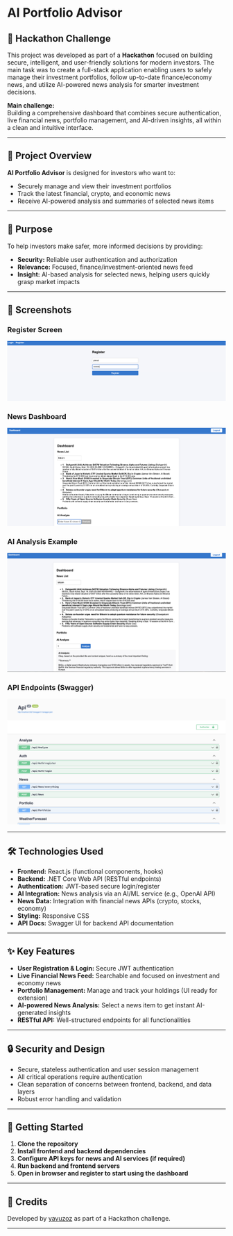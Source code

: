 

# AI Portfolio Advisor

## 🚀 Hackathon Challenge

This project was developed as part of a **Hackathon** focused on building secure, intelligent, and user-friendly solutions for modern investors. The main task was to create a full-stack application enabling users to safely manage their investment portfolios, follow up-to-date finance/economy news, and utilize AI-powered news analysis for smarter investment decisions.

**Main challenge:**  
Building a comprehensive dashboard that combines secure authentication, live financial news, portfolio management, and AI-driven insights, all within a clean and intuitive interface.

---

## 🧩 Project Overview

**AI Portfolio Advisor** is designed for investors who want to:

- Securely manage and view their investment portfolios
- Track the latest financial, crypto, and economic news
- Receive AI-powered analysis and summaries of selected news items

---

## 🎯 Purpose

To help investors make safer, more informed decisions by providing:

- **Security:** Reliable user authentication and authorization
- **Relevance:** Focused, finance/investment-oriented news feed
- **Insight:** AI-based analysis for selected news, helping users quickly grasp market impacts

---

## 📸 Screenshots

### Register Screen
![Register Screen](ai-portfolio-frontend/src/assets/image1.png)

### News Dashboard
![News Dashboard](ai-portfolio-frontend/src/assets/image2.png)

### AI Analysis Example
![AI Analysis Example](ai-portfolio-frontend/src/assets/image3.png)

### API Endpoints (Swagger)
![API Endpoints](ai-portfolio-frontend/src/assets/image4.png)

---

## 🛠️ Technologies Used

- **Frontend:** React.js (functional components, hooks)
- **Backend:** .NET Core Web API (RESTful endpoints)
- **Authentication:** JWT-based secure login/register
- **AI Integration:** News analysis via an AI/ML service (e.g., OpenAI API)
- **News Data:** Integration with financial news APIs (crypto, stocks, economy)
- **Styling:** Responsive CSS
- **API Docs:** Swagger UI for backend API documentation

---

## ✨ Key Features

- **User Registration & Login:** Secure JWT authentication
- **Live Financial News Feed:** Searchable and focused on investment and economy news
- **Portfolio Management:** Manage and track your holdings (UI ready for extension)
- **AI-powered News Analysis:** Select a news item to get instant AI-generated insights
- **RESTful API:** Well-structured endpoints for all functionalities

---

## 🔒 Security and Design

- Secure, stateless authentication and user session management
- All critical operations require authentication
- Clean separation of concerns between frontend, backend, and data layers
- Robust error handling and validation

---

## 🏁 Getting Started

1. **Clone the repository**
2. **Install frontend and backend dependencies**
3. **Configure API keys for news and AI services (if required)**
4. **Run backend and frontend servers**
5. **Open in browser and register to start using the dashboard**

---

## 🙌 Credits

Developed by [yavuzoz](https://github.com/yavuzoz) as part of a Hackathon challenge.

---
